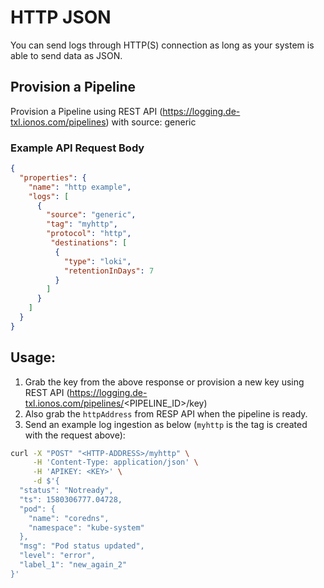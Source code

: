 # HTTP JSON
You can send logs through HTTP(S) connection as long as your system is able to send data as JSON.

## Provision a Pipeline
Provision a Pipeline using REST API (https://logging.de-txl.ionos.com/pipelines) with source: generic

### Example API Request Body
```json
{
  "properties": {
    "name": "http example",
    "logs": [
      {
        "source": "generic",
        "tag": "myhttp",
        "protocol": "http",
         "destinations": [
          {
            "type": "loki",
            "retentionInDays": 7
          }
        ]
      }
    ]
  }
}
```

## Usage:
1. Grab the key from the above response or provision a new key using REST API (https://logging.de-txl.ionos.com/pipelines/<PIPELINE_ID>/key)
2. Also grab the `httpAddress` from RESP API when the pipeline is ready.
3. Send an example log ingestion as below (`myhttp` is the tag is created with the request above):

```bash
curl -X "POST" "<HTTP-ADDRESS>/myhttp" \
     -H 'Content-Type: application/json' \
     -H 'APIKEY: <KEY>' \
     -d $'{
  "status": "Notready",
  "ts": 1580306777.04728,
  "pod": {
    "name": "coredns",
    "namespace": "kube-system"
  },
  "msg": "Pod status updated",
  "level": "error",
  "label_1": "new_again_2"
}'

```
